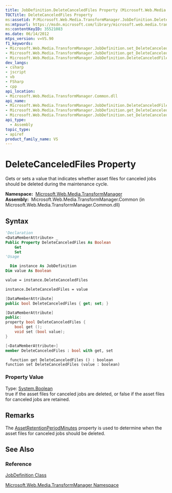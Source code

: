 ```yaml
---
title: JobDefinition.DeleteCanceledFiles Property (Microsoft.Web.Media.TransformManager)
TOCTitle: DeleteCanceledFiles Property
ms:assetid: P:Microsoft.Web.Media.TransformManager.JobDefinition.DeleteCanceledFiles
ms:mtpsurl: https://msdn.microsoft.com/library/microsoft.web.media.transformmanager.jobdefinition.deletecanceledfiles(v=VS.90)
ms:contentKeyID: 35521083
ms.date: 06/14/2012
mtps_version: v=VS.90
f1_keywords:
- Microsoft.Web.Media.TransformManager.JobDefinition.set_DeleteCanceledFiles
- Microsoft.Web.Media.TransformManager.JobDefinition.get_DeleteCanceledFiles
- Microsoft.Web.Media.TransformManager.JobDefinition.DeleteCanceledFiles
dev_langs:
- csharp
- jscript
- vb
- FSharp
- cpp
api_location:
- Microsoft.Web.Media.TransformManager.Common.dll
api_name:
- Microsoft.Web.Media.TransformManager.JobDefinition.DeleteCanceledFiles
- Microsoft.Web.Media.TransformManager.JobDefinition.get_DeleteCanceledFiles
- Microsoft.Web.Media.TransformManager.JobDefinition.set_DeleteCanceledFiles
api_type:
  - Assembly
topic_type:
- apiref
product_family_name: VS
---
```


# DeleteCanceledFiles Property

Gets or sets a value that indicates whether asset files for canceled jobs should be deleted during the maintenance cycle.

**Namespace:**  [Microsoft.Web.Media.TransformManager](microsoft-web-media-transformmanager-namespace.md)  
**Assembly:**  Microsoft.Web.Media.TransformManager.Common (in Microsoft.Web.Media.TransformManager.Common.dll)

## Syntax

```vb
'Declaration
<DataMemberAttribute> _
Public Property DeleteCanceledFiles As Boolean
    Get
    Set
'Usage

  Dim instance As JobDefinition
Dim value As Boolean

value = instance.DeleteCanceledFiles

instance.DeleteCanceledFiles = value
```

```csharp
[DataMemberAttribute]
public bool DeleteCanceledFiles { get; set; }
```

```cpp
[DataMemberAttribute]
public:
property bool DeleteCanceledFiles {
    bool get ();
    void set (bool value);
}
```

``` fsharp
[<DataMemberAttribute>]
member DeleteCanceledFiles : bool with get, set
```

```jscript
  function get DeleteCanceledFiles () : boolean
function set DeleteCanceledFiles (value : boolean)
```

### Property Value

Type: [System.Boolean](https://msdn.microsoft.com/library/a28wyd50)  
true if the asset files for canceled jobs are deleted, or false if the asset files for canceled jobs are retained.  

## Remarks

The [AssetRetentionPeriodMinutes](jobdefinition-assetretentionperiodminutes-property-microsoft-web-media-transformmanager.md) property is used to determine when the asset files for canceled jobs should be deleted.

## See Also

### Reference

[JobDefinition Class](jobdefinition-class-microsoft-web-media-transformmanager.md)

[Microsoft.Web.Media.TransformManager Namespace](microsoft-web-media-transformmanager-namespace.md)
